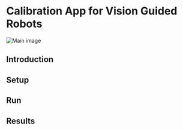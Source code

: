 # Calibration App for Vision Guided Robots
![Main image](https://ros-planning.github.io/moveit_tutorials/_images/hand_eye_calibration_demo.jpg)

## Introduction


## Setup

## Run

## Results
